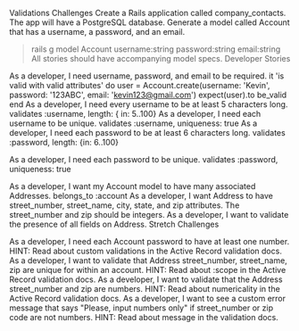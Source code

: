 Validations Challenges
Create a Rails application called company_contacts. The app will have a PostgreSQL database.
Generate a model called Account that has a username, a password, and an email.
>rails g model Account username:string password:string email:string
All stories should have accompanying model specs.
Developer Stories

As a developer, I need username, password, and email to be required.
it 'is valid with valid attributes' do
    user = Account.create(username: 'Kevin', password: '123ABC', email: 'kevin123@gmail.com')
    expect(user).to be_valid
  end
As a developer, I need every username to be at least 5 characters long.
 validates :username, length: { in: 5..100}
As a developer, I need each username to be unique.
 validates :username, uniqueness: true
As a developer, I need each password to be at least 6 characters long.
validates :password, length: {in: 6..100}

As a developer, I need each password to be unique.
    validates :password, uniqueness: true

As a developer, I want my Account model to have many associated Addresses.
    belongs_to :account
As a developer, I want Address to have street_number, street_name, city, state, and zip attributes. The street_number and zip should be integers.
As a developer, I want to validate the presence of all fields on Address.
Stretch Challenges

As a developer, I need each Account password to have at least one number.
HINT: Read about custom validations in the Active Record validation docs.
As a developer, I want to validate that Address street_number, street_name, zip are unique for within an account.
HINT: Read about :scope in the Active Record validation docs.
As a developer, I want to validate that the Address street_number and zip are numbers.
HINT: Read about numericality in the Active Record validation docs.
As a developer, I want to see a custom error message that says "Please, input numbers only" if street_number or zip code are not numbers.
HINT: Read about message in the validation docs.